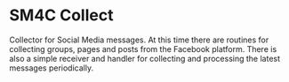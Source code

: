 # SM4C Collect
Collector for Social Media messages. At this time there are routines for collecting groups, pages and posts from the Facebook platform. There is also a simple receiver and handler for collecting and processing the latest messages periodically.
